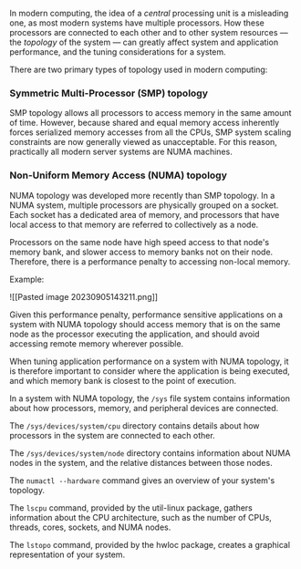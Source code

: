 In modern computing, the idea of a _central_ processing unit is a misleading one, as most modern systems have multiple processors. How these processors are connected to each other and to other system resources — the _topology_ of the system — can greatly affect system and application performance, and the tuning considerations for a system.

There are two primary types of topology used in modern computing:

### Symmetric Multi-Processor (SMP) topology

SMP topology allows all processors to access memory in the same amount of time. However, because shared and equal memory access inherently forces serialized memory accesses from all the CPUs, SMP system scaling constraints are now generally viewed as unacceptable. For this reason, practically all modern server systems are NUMA machines.

### Non-Uniform Memory Access (NUMA) topology

NUMA topology was developed more recently than SMP topology. In a NUMA system, multiple processors are physically grouped on a socket. Each socket has a dedicated area of memory, and processors that have local access to that memory are referred to collectively as a node.

Processors on the same node have high speed access to that node's memory bank, and slower access to memory banks not on their node. Therefore, there is a performance penalty to accessing non-local memory.

Example:


![[Pasted image 20230905143211.png]]


Given this performance penalty, performance sensitive applications on a system with NUMA topology should access memory that is on the same node as the processor executing the application, and should avoid accessing remote memory wherever possible.

When tuning application performance on a system with NUMA topology, it is therefore important to consider where the application is being executed, and which memory bank is closest to the point of execution.


In a system with NUMA topology, the `/sys` file system contains information about how processors, memory, and peripheral devices are connected. 

The `/sys/devices/system/cpu` directory contains details about how processors in the system are connected to each other. 

The `/sys/devices/system/node` directory contains information about NUMA nodes in the system, and the relative distances between those nodes.

The `numactl --hardware` command gives an overview of your system's topology.

The `lscpu` command, provided by the util-linux package, gathers information about the CPU architecture, such as the number of CPUs, threads, cores, sockets, and NUMA nodes.

The `lstopo` command, provided by the hwloc package, creates a graphical representation of your system.











